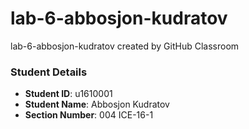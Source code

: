 # lab-6-abbosjon-kudratov
lab-6-abbosjon-kudratov created by GitHub Classroom

### Student Details

- **Student ID**: u1610001
- **Student Name**: Abbosjon Kudratov
- **Section Number**: 004 ICE-16-1
